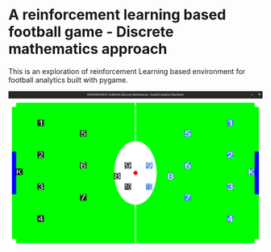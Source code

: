 # A reinforcement learning based football game - Discrete mathematics approach

This is an exploration of reinforcement Learning based environment for football analytics built with pygame.

![images](images/others/football_analytics.png)
